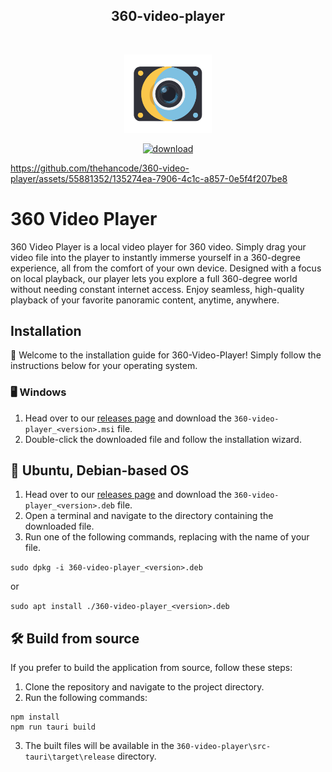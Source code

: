 <div align="center">
	<h2>360-video-player</h2>
	<br>
	  <p><a href="https://github.com/thehancode/360-video-player/"><img src="public/logo.svg" width="140" alt="360-video-player" /></a></p>
	<p><a href="https://github.com/thehancode/360-video-player/releases"><img src="https://github.com/thehancode/360-video-player/assets/55881352/86003dd0-80ce-4ce9-a03b-f624ab197a35" height="35" alt="download" /></a></p>
</div>

https://github.com/thehancode/360-video-player/assets/55881352/135274ea-7906-4c1c-a857-0e5f4f207be8


# 360 Video Player 
360 Video Player is a local video player for 360 video. Simply drag your video file into the player to instantly immerse yourself in a 360-degree experience, all from the comfort of your own device. Designed with a focus on local playback, our player lets you explore a full 360-degree world without needing constant internet access. Enjoy seamless, high-quality playback of your favorite panoramic content, anytime, anywhere.

## Installation
👋 Welcome to the installation guide for 360-Video-Player! Simply follow the instructions below for your operating system.

### 🖥️ Windows 

1. Head over to our [releases page](https://github.com/thehancode/360-video-player/releases) and download the `360-video-player_<version>.msi` file.
2. Double-click the downloaded file and follow the installation wizard.

## 🐧 Ubuntu, Debian-based OS 
1. Head over to our [releases page](https://github.com/thehancode/360-video-player/releases) and download the `360-video-player_<version>.deb` file.
2. Open a terminal and navigate to the directory containing the downloaded file.
3. Run one of the following commands, replacing <version> with the name of your file. 

`
sudo dpkg -i 360-video-player_<version>.deb
`

or

`
sudo apt install ./360-video-player_<version>.deb
`

## 🛠️ Build from source
If you prefer to build the application from source, follow these steps:
1. Clone the repository and navigate to the project directory.
2. Run the following commands: 

```
npm install
npm run tauri build
```
3. The built files will be available in the `360-video-player\src-tauri\target\release` directory. 
